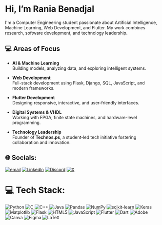 # Hi, I’m Rania Benadjal

I'm a Computer Engineering student passionate about Artificial Intelligence, Machine Learning, Web Development, and Flutter. My work combines research, software development, and technology leadership.

## 💻 Areas of Focus

- **AI & Machine Learning**  
  Building models, analyzing data, and exploring intelligent systems.

- **Web Development**  
  Full-stack development using Flask, Django, SQL, JavaScript, and modern frameworks.

- **Flutter Development**  
  Designing responsive, interactive, and user-friendly interfaces.

- **Digital Systems & VHDL**  
  Working with FPGA, finite state machines, and hardware-level programming.

- **Technology Leadership**  
  Founder of **Technos.ps**, a student-led tech initiative fostering collaboration and innovation.


## 🌐 Socials:
[![email](https://img.shields.io/badge/Email-D14836?logo=gmail&logoColor=white)](mailto:benadjelrania@gmail.com) [![LinkedIn](https://img.shields.io/badge/LinkedIn-%230077B5.svg?logo=linkedin&logoColor=white)](https://www.linkedin.com/in/rania-benadjal)  [![Discord](https://img.shields.io/badge/Discord-%237289DA.svg?logo=discord&logoColor=white)](https://discord.gg/benadjalrania_15243) [![X](https://img.shields.io/badge/X-black.svg?logo=X&logoColor=white)](https://x.com/@Rania__bndj) 

# 💻 Tech Stack: 
![Python](https://img.shields.io/badge/python-3670A0?style=plastic&logo=python&logoColor=ffdd54)  ![C](https://img.shields.io/badge/c-%2300599C.svg?style=plastic&logo=c&logoColor=white)  ![C++](https://img.shields.io/badge/c++-%2300599C.svg?style=plastic&logo=c%2B%2B&logoColor=white)  ![Java](https://img.shields.io/badge/java-%23ED8B00.svg?style=plastic&logo=openjdk&logoColor=white)  ![Pandas](https://img.shields.io/badge/pandas-%23150458.svg?style=plastic&logo=pandas&logoColor=white)  ![NumPy](https://img.shields.io/badge/numpy-%23013243.svg?style=plastic&logo=numpy&logoColor=white)  ![scikit-learn](https://img.shields.io/badge/scikit--learn-%23F7931E.svg?style=plastic&logo=scikit-learn&logoColor=white)  ![Keras](https://img.shields.io/badge/Keras-%23D00000.svg?style=plastic&logo=Keras&logoColor=white)  ![Matplotlib](https://img.shields.io/badge/Matplotlib-%23ffffff.svg?style=plastic&logo=Matplotlib&logoColor=black)  ![Flask](https://img.shields.io/badge/flask-%23000.svg?style=plastic&logo=flask&logoColor=white)  ![HTML5](https://img.shields.io/badge/html5-%23E34F26.svg?style=plastic&logo=html5&logoColor=white)  ![JavaScript](https://img.shields.io/badge/javascript-%23323330.svg?style=plastic&logo=javascript&logoColor=%23F7DF1E)   ![Flutter](https://img.shields.io/badge/Flutter-%2302569B.svg?style=plastic&logo=Flutter&logoColor=white)  ![Dart](https://img.shields.io/badge/dart-%230175C2.svg?style=plastic&logo=dart&logoColor=white)    ![Adobe](https://img.shields.io/badge/adobe-%23FF0000.svg?style=plastic&logo=adobe&logoColor=white)  ![Canva](https://img.shields.io/badge/Canva-%2300C4CC.svg?style=plastic&logo=Canva&logoColor=white)  ![Figma](https://img.shields.io/badge/figma-%23F24E1E.svg?style=plastic&logo=figma&logoColor=white)   ![LaTeX](https://img.shields.io/badge/latex-%23008080.svg?style=plastic&logo=latex&logoColor=white)  

